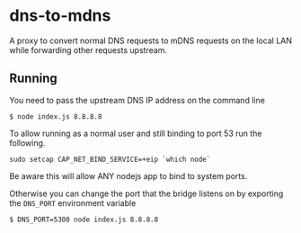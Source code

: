 # dns-to-mdns

A proxy to convert normal DNS requests to mDNS requests on the local LAN while forwarding other requests upstream.

## Running

You need to pass the upstream DNS IP address on the command line

```
$ node index.js 8.8.8.8
```

To allow running as a normal user and still binding to port 53 run the following.

```
sudo setcap CAP_NET_BIND_SERVICE=+eip `which node`
```

Be aware this will allow ANY nodejs app to bind to system ports.

Otherwise you can change the port that the bridge listens on by exporting the `DNS_PORT` environment variable

```
$ DNS_PORT=5300 node index.js 8.8.8.8
```
